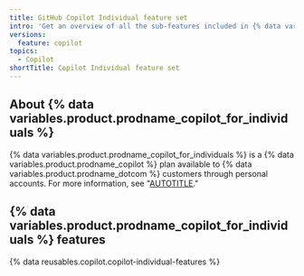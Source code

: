 ```yaml
---
title: GitHub Copilot Individual feature set
intro: 'Get an overview of all the sub-features included in {% data variables.product.prodname_copilot_for_individuals %}.'
versions:
  feature: copilot
topics:
  - Copilot
shortTitle: Copilot Individual feature set
---
```


## About {% data variables.product.prodname_copilot_for_individuals %}

{% data variables.product.prodname_copilot_for_individuals %} is a {% data variables.product.prodname_copilot %} plan available to {% data variables.product.prodname_dotcom %} customers through personal accounts. For more information, see "[AUTOTITLE](/copilot/copilot-individual/about-github-copilot-individual)."

## {% data variables.product.prodname_copilot_for_individuals %} features

{% data reusables.copilot.copilot-individual-features %}
